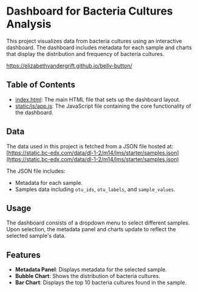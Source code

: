 # Dashboard for Bacteria Cultures Analysis

This project visualizes data from bacteria cultures using an interactive dashboard. The dashboard includes metadata for each sample and charts that display the distribution and frequency of bacteria cultures.

https://elizabethvandergrift.github.io/belly-button/

## Table of Contents

- [index.html](index.html): The main HTML file that sets up the dashboard layout.
- [static/js/app.js](static/js/app.js): The JavaScript file containing the core functionality of the dashboard.

## Data

The data used in this project is fetched from a JSON file hosted at: [https://static.bc-edx.com/data/dl-1-2/m14/lms/starter/samples.json](https://static.bc-edx.com/data/dl-1-2/m14/lms/starter/samples.json)

The JSON file includes:
- Metadata for each sample.
- Samples data including `otu_ids`, `otu_labels`, and `sample_values`.

## Usage

The dashboard consists of a dropdown menu to select different samples. Upon selection, the metadata panel and charts update to reflect the selected sample's data.

## Features

- **Metadata Panel**: Displays metadata for the selected sample.
- **Bubble Chart**: Shows the distribution of bacteria cultures.
- **Bar Chart**: Displays the top 10 bacteria cultures found in the sample.
